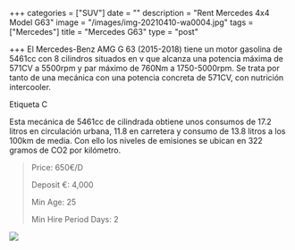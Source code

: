 +++
categories = ["SUV"]
date = ""
description = "Rent Mercedes 4x4 Model G63"
image = "/images/img-20210410-wa0004.jpg"
tags = ["Mercedes"]
title = "Mercedes G63"
type = "post"

+++
El Mercedes-Benz AMG G 63 (2015-2018) tiene un motor gasolina de 5461cc con 8 cilindros situados en v que alcanza una potencia máxima de 571CV a 5500rpm y par máximo de 760Nm a 1750-5000rpm. Se trata por tanto de una mecánica con una potencia concreta de 571CV, con nutrición intercooler.

Etiqueta C

Esta mecánica de 5461cc de cilindrada obtiene unos consumos de 17.2 litros en circulación urbana, 11.8 en carretera y consumo de 13.8 litros a los 100km de media. Con ello los niveles de emisiones se ubican en 322 gramos de CO2 por kilómetro.

> Price: 650€/D
>
> Deposit €: 4,000
>
> Min Age: 25
>
> Min Hire Period Days: 2

[![](/images/boton.png)](https://supercarmarbella.com/contact/ "Book")